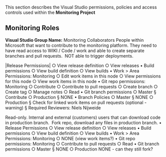 This section describes the Visual Studio permissions, policies and access controls used within the **Monitoring Project**

## Monitoring Roles
**Visual Studio Group Name:**  Monitoring Collaborators
People within Microsoft that want to contribute to the monitoring platform. They need to have read access to WIKI / Code / work and able to create separate branches and pull requests.  NOT able to trigger deployments.

|Release Permissions|
		○ View release definition
		○ View releases
	• Build permissions
		○ View build definition
		○ View builds
	• Work > Area Permissions: Monitoring
		○ Edit work items in this node
		○ View permissions for this node
		○ View work items in this node
	• Git repo permissions: Monitoring
		○ Contribute
		○ Contribute to pull requests
		○ Create branch
		○ Create tag
		○ Manage notes
		○ Read
	• Git branch permissions
		○ Master
			§ Contribute
		○ Production
			§ NONE
	• Branch Policies
		○ Master
			§ NONE
		○ Production
			§ Check for linked work items on pull requests (optional - warning)
			§ Required Reviewers: Niels Nijweide

Read-only. Internal and external (customers) users that can download code in production branch.  Fork repo, download any files in production branch.
	• Release Permissions
		○ View release definition
		○ View releases
	• Build permissions
		○ View build definition
		○ View builds
	• Work > Area Permissions: Monitoring
		○ NONE (view work items?)
	• Git repo permissions: Monitoring
		○ Contribute to pull requests
		○ Read
	• Git branch permissions
		○ Master
			§ NONE
		○ Production
NONE - can they still fork?